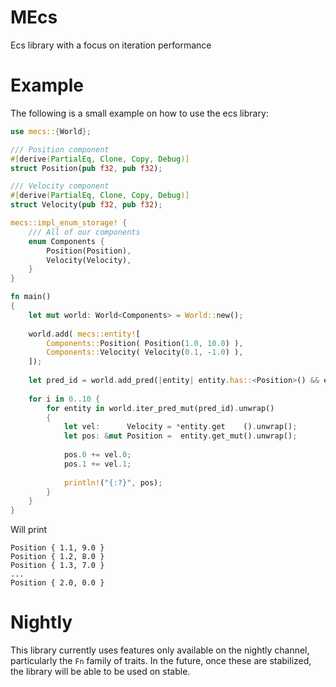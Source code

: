 # MEcs

Ecs library with a focus on iteration performance

# Example

The following is a small example on how to use the ecs library:

```rust
use mecs::{World};

/// Position component
#[derive(PartialEq, Clone, Copy, Debug)]
struct Position(pub f32, pub f32);

/// Velocity component
#[derive(PartialEq, Clone, Copy, Debug)]
struct Velocity(pub f32, pub f32);

mecs::impl_enum_storage! {
	/// All of our components
	enum Components {
		Position(Position),
		Velocity(Velocity),
	}
}

fn main()
{
	let mut world: World<Components> = World::new();
	
	world.add( mecs::entity![
		Components::Position( Position(1.0, 10.0) ),
		Components::Velocity( Velocity(0.1, -1.0) ),
	]);
	
	let pred_id = world.add_pred(|entity| entity.has::<Position>() && entity.has::<Velocity>());
	
	for i in 0..10 {
		for entity in world.iter_pred_mut(pred_id).unwrap()
		{
			let vel:      Velocity = *entity.get    ().unwrap();
			let pos: &mut Position =  entity.get_mut().unwrap();
			
			pos.0 += vel.0;
			pos.1 += vel.1;
			
			println!("{:?}", pos);
		}
	}
}
```

Will print

```text
Position { 1.1, 9.0 }
Position { 1.2, 8.0 }
Position { 1.3, 7.0 }
...
Position { 2.0, 0.0 }
```

# Nightly
This library currently uses features only available on the nightly channel, particularly the `Fn` family of traits.
In the future, once these are stabilized, the library will be able to be used on stable.
